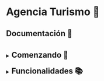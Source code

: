 # Agencia Turismo 🌟

## Documentación 📖
<br>
<details>
<summary> <h2 style="display:inline">Comenzando 🚀 </h2></summary>

### BBDD

Importa la bbdd ya creada que encontrarás dentro de la carpeta
_GestionTurnos\ **bbdd**_

##### Usuario: __"root"__
##### Contraseña:  __""__

Si tienes otro usuario y contraseña tendrás que ir al archivo pom.xml.
Ve a la pestaña source y añade tu nombre de usuario y tu contraseña:

property name="javax.persistence.jdbc.user" value="tu nombre de usuario"
property name="javax.persistence.jdbc.password" value="tu contraseña"

### Postman

Para probar la aplicación puedes usar Postman.
En la carpeta _GestionTurnos\ **postman**_ hay un archivo llamado __Agencia Turismo.postman_collection__.

### Seguridad

Para realizar el __login:__

* __Usuario:__ hackaboss

* __Contraseña:__ 123456
</details>
<br>
<details>
<summary><h2 style="display:inline">Funcionalidades 📚</h2></summary>



### Historias de Usuario

#### Historias de usuario de Hoteles para usuarios autenticados y no autenticados

__1. Obtener un listado de todos los hoteles registrados:__ <br>Los usuarios pueden ver un listado de todos los hoteles registrados en la aplicación.
 <br>
<br>
__Path:__ 

> localhost:8080/agency/hotels

__2. Obtener un listado de todos los hoteles disponibles en un determinado rango de fechas y según la ciudad seleccionada:__ <br>
Los usuarios pueden ver un listado de todos los hoteles disponibles en un determinado rango de fechas y según la ciudad seleccionada.
<br><br> __Path:__ 
> localhost:8080/agency/hotels?dateFrom=dd/mm/aaaa&dateTo=dd/mm/aaaa&destination="nombre_destino"

__3. Realizar una reserva de un hotel, indicando cantidad de personas, fecha de entrada, fecha de salida y tipo de habitación. Obtener como respuesta el monto total de la reserva realizada:__ <br>
Los usuarios pueden realizar una reserva de un hotel, 
indicando cantidad de personas, fecha de entrada, fecha de salida y tipo de habitación. Se obtendrá como respuesta el monto total de la reserva realizada.
<br><br>
__Path:__ 
> localhost:8080/agency/hotel-booking/new

* Ejemplo __json__ para crear una reserva de hotel:
```yaml
{
 //Para crear la reserva de hotel, se debe indicar el hotelCode de este.
 "hotelCode": "TM-0000002",
 "checkInDate": "2024-07-01",
 "checkOutDate": "2024-08-01",
 //Tipos de habitaciones; SINGLE, DOBLE, TRIPLE, MULTIPLE
 "roomType": "DOUBLE",
 "guests": [
  {
   "name": "John",
   "lastName": "Doe",
   "email": "john.doe@example.com",
   "phone": "123-456-7890",
   "dni": "12345698G"
  },
  {
   "name": "Jane",
   "lastName": "Doe",
   "email": "jane.doe@example.com",
   "phone": "098-765-4321",
   "dni": "98563214K"
  }
 ]
}
```
<details>
<summary><h4 style="display:inline">Validaciones ❗ </h4>
</summary>

1. Se comprueban que las fechas de entrada y salida sean correctas.
<br>
 Ejemplo de respuesta en caso de que las fechas no sean validas:

  ![invalidDates](GestionTurismo\doc\hotelResInvDates.png)

2. Se comprueba que el hotel exista.
<br>
 Ejemplo de respuesta en caso de que el hotel no exista:

  ![invalidHotel](GestionTurismo\doc\hotelResInvHotel.png)

3. Se comprueba que el hotel esté dado de alta.
<br>
 Ejemplo de respuesta en caso de que el hotel no esté dado de alta:

  ![invalidHotel](GestionTurismo\doc\hotelResUnHotel.png)

4. Se comprueba que haya huespedes en la reserva.
<br>
 Ejemplo de respuesta en caso de que no haya huespedes en la reserva:

  ![invalidGuests](GestionTurismo\doc\hotelResInvGuests.png)

5. Se comprueba que la habitación esté disponible.
<br>
 Ejemplo de respuesta en caso de que la habitación no esté disponible:

  ![invalidRoom](GestionTurismo\doc\hotelResInvRoom.png)

6. Se comprueba que el numero de huespedes no supere la capacidad de la habitación.
<br>
 Ejemplo de respuesta en caso de que el numero de huespedes supere la capacidad de la habitación:

  ![invalidGuests](GestionTurismo\doc\hotelResInvGuestsRoom.png)

</details>

__4. Obtener un hotel buscado por su Id:__
Los usuarios pueden realizar una busqueda de un hotel por el Id de este.
<br><br>
__Path:__ 
> localhost:8080/agency/hotels/{id}

#### Historias de usuario de Hoteles para usuarios autenticados

__1. Crear un hotel:__ Los usuarios autenticados pueden crear un hotel.
<br><br>__Path:__ 
> localhost:8080/agency/hotels/new

* Ejemplo __json__ para crear un hotel:
```yaml
{
"name": "Hotel Cristoforo Colombo",
"city": "Buenos Aires"
}
```

__2. Crear una habitación:__ Los usuarios autenticados pueden crear una habitación para un determinado hotel, usando el __hotelCode__.
<br><br>__Path:__ 
> localhost:8080/agency/rooms/new/{hotelCode}

* Ejemplo __json__ para crear una habitación:
```yaml
{
 "roomType": "TRIPLE",
 "availableFrom": "2024-01-01",
 "availableTo": "2024-12-31",
 "pricePerNight": 450.00
}
```

__3. Modificar un hotel:__ Los usuarios autenticados pueden modificar cualquier campo de un hotel buscándolo por su __hotelCode__.
<br><br>__Path:__ 
> localhost:8080/agency/hotels/edit/{hotelCode}
> 
* Ejemplo __json__ para modificar solamente la ciudad del hotel:
```yaml
{
  "city":"Barcelona"
}
```
<details>
<summary><h4 style="display:inline">Validaciones ❗ </h4>
</summary>


1. Se comprueba que el hotel exista.
   <br>
   Ejemplo de respuesta en caso de que el hotel no exista:

![invalidHotel](GestionTurismo\doc\hotelEditInvHotel.png)

</details>

__4. Modificar un hotel:__ Los usuarios autenticados pueden modificar __"name"__ y __"city"__ de un hotel pasándolos como parámetro y buscándolo por su __id__.
<br><br>__Path:__ 
> localhost:8080/agency/hotels/edit/{id}

<details>
<summary><h4 style="display:inline">Validaciones ❗ </h4>
</summary>

1. Se comprueba que el hotel exista.
<br>
 Ejemplo de respuesta en caso de que el hotel no exista:

  ![invalidHotel](GestionTurismo\doc\hotelEditInvHotel.png)

</details>


__5. Dar de baja un hotel:__ Los usuarios autenticados pueden dar de __baja__ o __alta__ pasándo un booleano como parámetro llamado __isActive__, un hotel buscándolo por su __hotelCode__.
<br><br>__Path:__ 
> localhost:8080/agency/hotels/edit/{hotelCode}

<details>
<summary><h4 style="display:inline">Validaciones ❗ </h4>
</summary>

1. Se comprueba que el hotel exista.
<br>
 Ejemplo de respuesta en caso de que el hotel no exista:

  ![invalidHotel](GestionTurismo\doc\hotelStatusInvHotel.png)

</details>

__6. Cancelar una reserva de hotel:__ Los usuarios autenticados pueden cancelar la reserva de un hotel, buscándola por su __id__.
<br><br>__Path:__ 
> localhost:8080/agency/hotel-booking/cancel/{id}

<details>
<summary><h4 style="display:inline">Validaciones ❗ </h4>
</summary>
1. Se comprueba que la reserva exista.
<br>
 Ejemplo de respuesta en caso de que la reserva no exista:

  ![invalidHotel](GestionTurismo\doc\hotelResCancelInvRes.png)

</details>

__7. Obtener todas las reservas de hotel:__ Los usuarios autenticados pueden obtener un listado de todas las reservas de todos los hoteles.
<br><br>__Path:__ 
> localhost:8080/agency/hotel-booking/all

__8. Obtener todas las habitaciones:__ Los usuarios autenticados pueden obtener un listado de todas las habitaciones de todos los hoteles.
<br><br>__Path:__ 
> localhost:8080/agency/rooms


#### Historias de usuario de Vuelos para usuarios autenticados y no autenticados
__1. Obtener un listado de todos los vuelos registrados:__ Los usuarios pueden obtener un listado con todos los vuelos disponibles.
<br><br>__Path:__ 
>localhost:8080/agency/flights

__2. Obtener un listado de todos los vuelos disponibles en un determinado rango de fechas y según el destino seleccionado:__ Los usuarios pueden obtener un listado con todos los vuelos disponibles en un determinado rango de fechas y según el destino seleccionado..
<br><br>__Path:__ 
>localhost:8080/agency/flights

__3. Obtener un vuelo buscado por su Id:__
Los usuarios pueden realizar una busqueda de un vuelo buscado por el Id de este.
<br><br>__Path:__ 
> localhost:8080/agency/flights/{id}

__4. Realizar la reserva de un vuelo/s, indicando el código de vuelo de ida, la fecha de ida, el asiento y la cantidad de pasajeros. Si quiere reservar la vuelta, indicará el código de vuelo y la fecha de vuelta:__
Los usuarios pueden realizar una reserva de vuelo de ida o de ida y vuelta.
<br><br>__Path:__ 
> localhost:8080/agency/flight-booking/new

* Ejemplo __json__ para crear una reserva de vuelo para ir y volver:
```yaml
{
 "flightToCode": "MABA-2501000003",
 "flightBackCode": "BAMA-2601000004",
 "dateFlightTo": "2024-01-25",
 "dateFlightBack": "2024-01-26",
 "seatTypeFlightTo": "BUSINESS",
 "seatTypeFlightBack": "TOURIST",
 "passengers": [
  {
   "name": "Lucrecia",
   "lastName": "Miramontes",
   "email": "lucrecia.miramontes@example.com",
   "phone": "32421563",
   "dni": "16942378F"
  }
 ]
}
```
* Ejemplo __json__ para crear una reserva de vuelo sólo de ida:
```yaml
{
 "flightToCode": "MABA-2501000003",
 "flightBackCode": "",
 "dateFlightTo": "2024-01-25",
 "dateFlightBack": "",
 "seatTypeFlightTo": "BUSINESS",
 "seatTypeFlightBack": "",
 "passengers": [
  {
   "name": "Lucrecia",
   "lastName": "Miramontes",
   "email": "lucrecia.miramontes@example.com",
   "phone": "32421563",
   "dni": "16942378F"
  }
 ]
}
```

<details>
<summary><h4 style="display:inline">Validaciones ❗ </h4>
</summary>

1. Se comprueba que el vuelo de ida exista.
<br>
 Ejemplo de respuesta en caso de que el vuelo de ida no exista:

  ![invalidFlight](GestionTurismo\doc\flightToResInvFlight.png)

2. Se comprueba que exista el vuelo en la fecha indicada.
<br>
 Ejemplo de respuesta en caso de que el vuelo no exista en la fecha indicada:

  ![invalidFlight](GestionTurismo\doc\flightToResInvDate.png)

3. Se comprueba que haya suficientes asientos para la cantidad de pasajeros indicada en la reserva.
<br>
 Ejemplo de respuesta en caso de que no haya suficientes asientos:

  ![invalidFlight](GestionTurismo\doc\flightToResInsQSeats.png)
4. Se comprueba si existe una reserva realizada por una de las personas que se quiere reservar.
<br>
 Ejemplo de respuesta en caso de que exista una reserva realizada por una de las personas que se quiere reservar:

  ![invalidFlight](GestionTurismo\doc\flightToResInsRes.png)

</details>

#### Historias de usuario de Vuelos para usuarios autenticados

__1. Crear un vuelo:__ Los usuarios autenticados pueden crear un vuelo.
<br><br>__Path:__ 
>localhost:8080/agency/flights/new

* Ejemplo __json__ para crear un vuelo:
```yaml
{
 "origin": "Buenos Aires",
 "destination": "Madrid",
 "seatTypePrices": {
  "TOURIST": 200.00,
  "PREMIUM_TOURIST": 350.00,
  "BUSINESS": 500.00
 },
 "date": "2024-01-26",
 "totalSeats": 10,
 "isActive": true
}
```

<details>
<summary><h4 style="display:inline">Validaciones ❗ </h4>
</summary>

1. Se comprueba que la fecha introducida no sea anterior al dia de hoy, y que el vuelo no exista.
<br>
 Ejemplo de respuesta en caso de que la fecha introducida no sea anterior al dia de hoy, y que el vuelo no exista:

  ![invalidFlight](GestionTurismo\doc\flightNewInv.png)

</details>

__2. Modificar un vuelo:__ Los usuarios autenticados pueden modificar cualquier campo de un vuelo buscándolo por su __flightNumber__.
<br><br>__Path:__ 
> localhost:8080/agency/flights/edit/{flightNumber}

* Ejemplo __json__ para modificar solamente el destino del vuelo y la fecha:
```yaml
{
  "destination":"Barcelona",
  "date": "2024-01-26"
}
```

<details>
<summary><h4 style="display:inline">Validaciones ❗ </h4>
</summary>

1. Se comprueba que el vuelo exista.
<br>
 Ejemplo de respuesta en caso de que el vuelo no exista:

  ![invalidFlight](GestionTurismo\doc\flightEditInvFlight.png)

</details>

__3. Modificar un vuelo:__ Los usuarios autenticados pueden modificar el origen, destino, el tipo de asiento, la cantidad de asientos y la fecha de un vuelo buscándolo por su __Id__.
<br><br>__Path:__ 
> localhost:8080/agency/flights/edit/{id}

* Ejemplo __json__ para modificar el vuelo:
```yaml
{
 "origin": "Oviedo",
 "destination": "Paris",
 "seatTypePrices": {
  "TOURIST": 120.00,
  "PREMIUM_TOURIST": 200.00,
  "BUSINESS": 350.00
 },
 "date": "2024-08-15",
 "totalSeats": 150,
 "isActive": true
}
```

<details>
<summary><h4 style="display:inline">Validaciones ❗ </h4>
</summary>

1. Se comprueba que el vuelo exista.
   <br>
   Ejemplo de respuesta en caso de que el vuelo no exista:

![invalidFlight](GestionTurismo\doc\flightEditInvFlight.png)

</details>

__4. Cancelar una reserva de vuelo:__ Los usuarios autenticados pueden cancelar la reserva de un vuelo, buscándolo por su __id__.
<br><br>__Path:__ 
> localhost:8080/agency/flight-booking/cancel/{id}

<details>
<summary><h4 style="display:inline">Validaciones ❗ </h4>
</summary>

1. Se comprueba que la reserva exista.
<br>
 Ejemplo de respuesta en caso de que la reserva no exista:

  ![invalidFlight](GestionTurismo\doc\flightResCancelInvRes.png)

</details>

__5. Obtener todas las reservas de vuelo:__ Los usuarios autenticados pueden obtener un listado de todas las reservas de todos los vuelos.
<br><br>__Path:__ 
> localhost:8080/agency/flight-booking/all

</details>